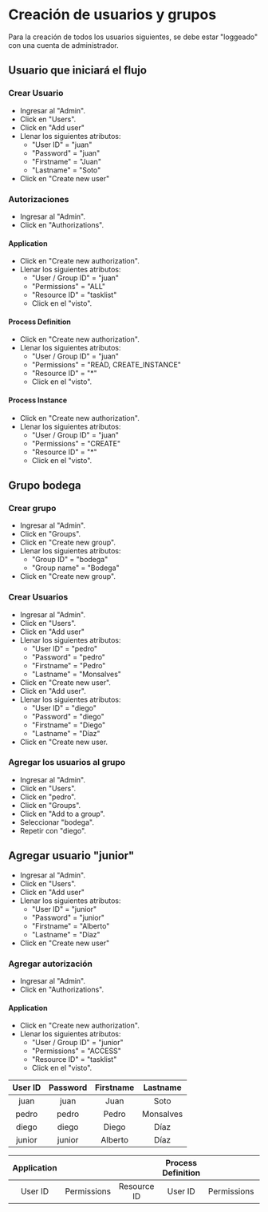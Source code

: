 # Creación de usuarios y grupos
Para la creación de todos los usuarios siguientes, se debe estar "loggeado" con una cuenta de administrador.

## Usuario que iniciará el flujo
### Crear Usuario
- Ingresar al "Admin".
- Click en "Users".
- Click en "Add user"
- Llenar los siguientes atributos:
  - "User ID" = "juan"
  - "Password" = "juan"
  - "Firstname" = "Juan"
  - "Lastname" = "Soto"
- Click en "Create new user"
### Autorizaciones
- Ingresar al "Admin".
- Click en "Authorizations".

#### Application
- Click en "Create new authorization".
- Llenar los siguientes atributos:
  - "User / Group ID" = "juan"
  - "Permissions" = "ALL"
  - "Resource ID" = "tasklist"
  - Click en el "visto".
#### Process Definition
- Click en "Create new authorization".
- Llenar los siguientes atributos:
  - "User / Group ID" = "juan"
  - "Permissions" = "READ, CREATE_INSTANCE"
  - "Resource ID" = "*"
  - Click en el "visto".
#### Process Instance
- Click en "Create new authorization".
- Llenar los siguientes atributos:
  - "User / Group ID" = "juan"
  - "Permissions" = "CREATE"
  - "Resource ID" = "*"
  - Click en el "visto".
  
## Grupo bodega
### Crear grupo
- Ingresar al "Admin".
- Click en "Groups".
- Click en "Create new group".
- Llenar los siguientes atributos:
  - "Group ID" = "bodega"
  - "Group name" = "Bodega"
- Click en "Create new group".
### Crear Usuarios
- Ingresar al "Admin".
- Click en "Users".
- Click en "Add user"
- Llenar los siguientes atributos:
  - "User ID" = "pedro"
  - "Password" = "pedro"
  - "Firstname" = "Pedro"
  - "Lastname" = "Monsalves"
- Click en "Create new user".
- Click en "Add user".
- Llenar los siguientes atributos:
  - "User ID" = "diego"
  - "Password" = "diego"
  - "Firstname" = "Diego"
  - "Lastname" = "Díaz"
- Click en "Create new user.
### Agregar los usuarios al grupo
- Ingresar al "Admin".
- Click en "Users".
- Click en "pedro".
- Click en "Groups".
- Click en "Add to a group".
- Seleccionar "bodega".
- Repetir con "diego".
## Agregar usuario "junior"
- Ingresar al "Admin".
- Click en "Users".
- Click en "Add user"
- Llenar los siguientes atributos:
  - "User ID" = "junior"
  - "Password" = "junior"
  - "Firstname" = "Alberto"
  - "Lastname" = "Díaz"
- Click en "Create new user"
### Agregar autorización
- Ingresar al "Admin".
- Click en "Authorizations".

#### Application
- Click en "Create new authorization".
- Llenar los siguientes atributos:
  - "User / Group ID" = "junior"
  - "Permissions" = "ACCESS"
  - "Resource ID" = "tasklist"
  - Click en el "visto".




| User ID | Password | Firstname | Lastname  |
| :---:   | :---:    | :---:     | :---:     |
| juan    | juan     | Juan      | Soto      |
| pedro   | pedro    | Pedro     | Monsalves |
| diego   | diego    | Diego     | Díaz      |
| junior  | junior   | Alberto   | Díaz      |



| Application |             |             | Process Definition |             |             | Process Instance |             |             |
| :---:       | :---:       | :---:       | :---:              | :---:       | :---:       | :---:            | :---:       | :---:       |
| User ID     | Permissions | Resource ID | User ID            | Permissions | Resource ID | User ID          | Permissions | Resource ID |
